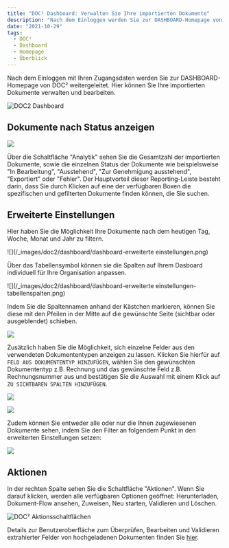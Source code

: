 ```yaml
---
title: "DOC² Dashboard: Verwalten Sie Ihre importierten Dokumente"
description: "Nach dem Einloggen werden Sie zur DASHBOARD-Homepage von DOC² weitergeleitet. Hier können Sie Ihre importierten Dokumente verwalten und bearbeiten. Erfahren Sie hier, wie Sie das Dashboard nutzen können."
date: "2021-10-29"
tags:
  - DOC²
  - Dashboard
  - Homepage
  - Überblick
---
```


Nach dem Einloggen mit Ihren Zugangsdaten werden Sie zur DASHBOARD-Homepage von DOC² weitergeleitet. Hier können Sie Ihre importierten Dokumente verwalten und bearbeiten.

![DOC2 Dashboard](/_images/doc2/dashboard/dashboard.png)


## **Dokumente nach Status anzeigen**

![](/_images/doc2/dashboard/dashboard-analytik.png)

Über die Schaltfläche "Analytik" sehen Sie die Gesamtzahl der importierten Dokumente, sowie die einzelnen Status der Dokumente wie beispielsweise "In Bearbeitung", "Ausstehend", "Zur Genehmigung ausstehend", "Exportiert" oder "Fehler". Der Hauptvorteil dieser Reporting-Leiste besteht darin, dass Sie durch Klicken auf eine der verfügbaren Boxen die spezifischen und gefilterten Dokumente finden können, die Sie suchen.

## **Erweiterte Einstellungen**

Hier haben Sie die Möglichkeit Ihre Dokumente nach dem heutigen Tag, Woche, Monat und Jahr zu filtern.

![](/_images/doc2/dashboard/dashboard-erweiterte einstellungen.png)

Über das Tabellensymbol können sie die Spalten auf Ihrem Dasboard individuell für Ihre Organisation anpassen.

![](/_images/doc2/dashboard/dashboard-erweiterte einstellungen-tabellenspalten.png)

Indem Sie die Spaltennamen anhand der Kästchen markieren, können Sie diese mit den Pfeilen in der Mitte auf die gewünschte Seite (sichtbar oder ausgeblendet) schieben.

![](/_images/doc2/dashboard/dashboard-spalten-einstellungen.png)

Zusätzlich haben Sie die Möglichkeit, sich einzelne Felder aus den verwendeten Dokumententypen anzeigen zu lassen. Klicken Sie hierfür auf `FELD AUS DOKUMENTENTYP HINZUFÜGEN`, wählen Sie den gewünschten Dokumententyp z.B. Rechnung und das gewünschte Feld z.B. Rechnungsnummer aus und bestätigen Sie die Auswahl mit einem Klick auf `ZU SICHTBAREN SPALTEN HINZUFÜGEN`.

![](/_images/doc2/dashboard/dashboard-spalten-einstellungen-feld-aus-dokumententyp.png)

![](/_images/doc2/dashboard/dashboard-rechnungsnummer.png)


Zudem können Sie entweder alle oder nur die Ihnen zugewiesenen Dokumente sehen, indem Sie den Filter an folgendem Punkt in den erweiterten Einstellungen setzen:

![](/_images/doc2/dashboard/dashboard-zugewiesen-an.png)


## **Aktionen**

In der rechten Spalte sehen Sie die Schaltfläche "Aktionen". Wenn Sie darauf klicken, werden alle verfügbaren Optionen geöffnet: Herunterladen, Dokument-Flow ansehen, Zuweisen, Neu starten, Validieren und Löschen.

![DOC² Aktionsschaltflächen](/_images/doc2/dashboard/dashboard-aktionen_dokument.gif)

Details zur Benutzeroberfläche zum Überprüfen, Bearbeiten und Validieren extrahierter Felder von hochgeladenen Dokumenten finden Sie [hier](/doc2/document-validation/).